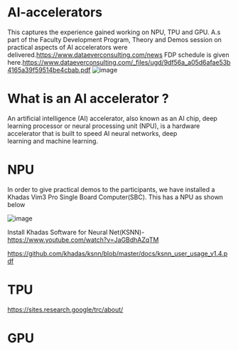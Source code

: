 # AI-accelerators
This captures the experience gained working on NPU, TPU and GPU. A.s part of the Faculty Development Program, Theory and Demos session on practical aspects of AI accelerators were delivered.https://www.dataeverconsulting.com/news FDP schedule is given here.https://www.dataeverconsulting.com/_files/ugd/9df56a_a05d6afae53b4165a39f59514be4cbab.pdf
![image](https://github.com/user-attachments/assets/7b31aaf0-0e9d-4cad-b999-a7e46076b6f4)
# What is an AI accelerator ?
An artificial intelligence (AI) accelerator, also known as an AI chip, deep learning processor or neural processing unit (NPU), is a hardware accelerator that is built to speed AI neural networks, deep learning and machine learning. 

# NPU
In order to give practical demos to the participants, we have installed a Khadas Vim3 Pro Single Board Computer(SBC). This has a NPU as shown below

![image](https://github.com/user-attachments/assets/a152ef0d-4966-4543-849c-40104d3e67c7)


Install Khadas Software for Neural Net(KSNN)- https://www.youtube.com/watch?v=JaGBdhAZqTM

https://github.com/khadas/ksnn/blob/master/docs/ksnn_user_usage_v1.4.pdf

# TPU
https://sites.research.google/trc/about/

# GPU
